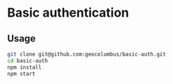 # Basic authentication

## Usage

```bash
git clone git@github.com:geocolumbus/basic-auth.git
cd basic-auth
npm install
npm start
```

